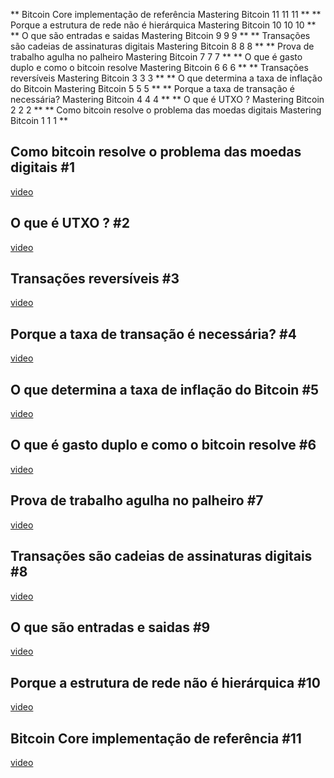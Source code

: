 **
Bitcoin Core implementação de referência Mastering Bitcoin 11
11
11
**
**
Porque a estrutura de rede não é hierárquica Mastering Bitcoin 10
10
10
**
**
O que são entradas e saidas Mastering Bitcoin 9
9
9
**
**
Transações são cadeias de assinaturas digitais Mastering Bitcoin 8
8
8
**
**
Prova de trabalho agulha no palheiro Mastering Bitcoin 7
7
7
**
**
O que é gasto duplo e como o bitcoin resolve Mastering Bitcoin 6
6
6
**
**
Transações reversíveis Mastering Bitcoin 3
3
3
**
**
O que determina a taxa de inflação do Bitcoin Mastering Bitcoin 5
5
5
**
**
Porque a taxa de transação é necessária? Mastering Bitcoin 4
4
4
**
**
O que é UTXO ? Mastering Bitcoin 2
2
2
**
**
Como bitcoin resolve o problema das moedas digitais Mastering Bitcoin 1
1
1
**
## Como bitcoin resolve o problema das moedas digitais #1
[video](https://youtu.be/qDoZElkVCCY)
## O que é UTXO ? #2
[video](https://youtu.be/Hujt0gZ1c68)
## Transações reversíveis #3
[video](https://youtu.be/0aEdpuCC_uY)
## Porque a taxa de transação é necessária? #4
[video](https://youtu.be/mn3tkvu8g0s)
## O que determina a taxa de inflação do Bitcoin #5
[video](https://youtu.be/durjTh544jo)
## O que é gasto duplo e como o bitcoin resolve #6
[video](https://youtu.be/CA7iN-ebHMk)
## Prova de trabalho agulha no palheiro #7
[video](https://youtu.be/mgc4KJ8klUM)
## Transações são cadeias de assinaturas digitais #8
[video](https://youtu.be/LziW22FFQ20)
## O que são entradas e saidas #9
[video](https://youtu.be/wZa4vgP9BQo)
## Porque a estrutura de rede não é hierárquica #10
[video](https://youtu.be/5KXJZ-K2YFI)
## Bitcoin Core implementação de referência #11
[video](https://youtu.be/P7Z4iXNiw8Q)
